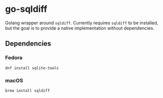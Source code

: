 # go-sqldiff

Golang wrapper around `sqldiff`. Currently requires `sqldiff` to be installed, but the goal is to provide a native implementation without dependencies.

## Dependencies

### Fedora

```
dnf install sqlite-tools
```

### macOS

```
brew install sqldiff
```
